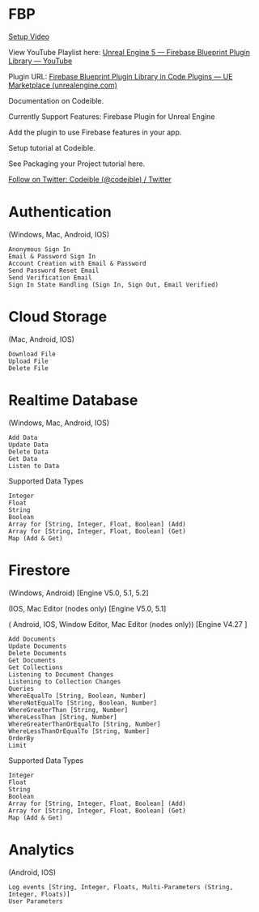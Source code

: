 # FBP

[Setup Video](https://www.youtube.com/watch?v=CH0p2kNH99s)

View YouTube Playlist here: [Unreal Engine 5 — Firebase Blueprint Plugin Library — YouTube](https://www.youtube.com/playlist?list=PLfamdLYuDv-Kx7ueWqTnePBW0xS8nvnpG)

Plugin URL: [Firebase Blueprint Plugin Library in Code Plugins — UE Marketplace (unrealengine.com)](https://www.unrealengine.com/marketplace/en-US/product/firebase-blueprint-plugin-library)

Documentation on Codeible.

Currently Support Features:
Firebase Plugin for Unreal Engine

Add the plugin to use Firebase features in your app.

Setup tutorial at Codeible.

See Packaging your Project tutorial here.

[Follow on Twitter: Codeible (@codeible) / Twitter](https://twitter.com/KingWaiMark)


# Authentication
(Windows, Mac, Android, IOS)

    Anonymous Sign In
    Email & Password Sign In
    Account Creation with Email & Password
    Send Password Reset Email
    Send Verification Email
    Sign In State Handling (Sign In, Sign Out, Email Verified)

# Cloud Storage
(Mac, Android, IOS)

    Download File
    Upload File
    Delete File

# Realtime Database
(Windows, Mac, Android, IOS)

    Add Data
    Update Data
    Delete Data
    Get Data
    Listen to Data

Supported Data Types

    Integer
    Float
    String
    Boolean
    Array for [String, Integer, Float, Boolean] (Add)
    Array for [String, Integer, Float, Boolean] (Get)
    Map (Add & Get)

# Firestore
(Windows, Android)
[Engine V5.0, 5.1, 5.2]

(IOS, Mac Editor (nodes only)
[Engine V5.0, 5.1]

( Android, IOS, Window Editor, Mac Editor (nodes only))
[Engine V4.27 ]

    Add Documents
    Update Documents
    Delete Documents
    Get Documents
    Get Collections
    Listening to Document Changes
    Listening to Collection Changes
    Queries
    WhereEqualTo [String, Boolean, Number]
    WhereNotEqualTo [String, Boolean, Number]
    WhereGreaterThan [String, Number]
    WhereLessThan [String, Number]
    WhereGreaterThanOrEqualTo [String, Number]
    WhereLessThanOrEqualTo [String, Number]
    OrderBy
    Limit

Supported Data Types

    Integer
    Float
    String
    Boolean
    Array for [String, Integer, Float, Boolean] (Add)
    Array for [String, Integer, Float, Boolean] (Get)
    Map (Add & Get)

# Analytics
(Android, IOS)

    Log events [String, Integer, Floats, Multi-Parameters (String, Integer, Floats)]
    User Parameters